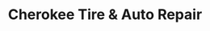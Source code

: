 ---
title: "Cherokee Tire & Auto Repair"
url: /cherokee/cherokee-tire-and-auto-repair/
shop: car repair
---